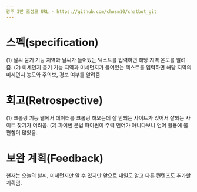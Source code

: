 ```yaml
---
광주 3반 조성모 URL - https://github.com/chosm10/chatbot_git
---
```


# 스펙(specification)
(1) 날씨 묻기 기능
지역과 날씨가 들어있는 텍스트를 입력하면 해당 지역 온도를 알려줌.
(2) 미세먼지 묻기 기능
지역과 미세먼지가 들어있는 텍스트를 입력하면 해당 지역의 미세먼지 농도와 주의보, 경보 여부를 알려줌.

# 회고(Retrospective)
(1) 크롤링 기능
웹에서 데이터를 크롤링 해오는데 잘 안되는 사이트가 있어서 잘되는 사이트 찾기가 어려움.
(2) 파이썬 문법
파이썬이 주력 언어가 아니다보니 언어 활용에 불편함이 많았음.

# 보완 계획(Feedback)
현재는 오늘의 날씨, 미세먼지만 알 수 있지만 앞으로 내일도 알고 다른 컨텐츠도 추가할 계획임.

